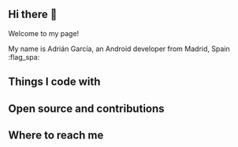 ## Hi there 👋

Welcome to my page!

My name is Adrián García, an Android developer from Madrid, Spain :flag_spa:

## Things I code with

## Open source and contributions

## Where to reach me

